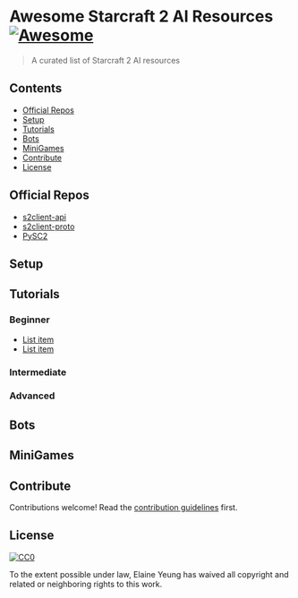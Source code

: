 # Awesome Starcraft 2 AI Resources [![Awesome](https://cdn.rawgit.com/sindresorhus/awesome/d7305f38d29fed78fa85652e3a63e154dd8e8829/media/badge.svg)](https://github.com/sindresorhus/awesome)

> A curated list of Starcraft 2 AI resources


## Contents

- [Official Repos](#official-repos)
- [Setup](#another-section)
- [Tutorials](#tutorials)
- [Bots](#bots)
- [MiniGames](#minigames)
- [Contribute](#contribute)
- [License](#license)

## Official Repos

- [s2client-api](https://github.com/Blizzard/s2client-api)
- [s2client-proto](https://github.com/Blizzard/s2client-proto)
- [PySC2](https://github.com/deepmind/pysc2)

## Setup


## Tutorials

### Beginner

- [List item](http://example.com)
- [List item](http://example.com)

### Intermediate

### Advanced



## Bots

## MiniGames

## Contribute

Contributions welcome! Read the [contribution guidelines](contributing.md) first.


## License

[![CC0](http://mirrors.creativecommons.org/presskit/buttons/88x31/svg/cc-zero.svg)](http://creativecommons.org/publicdomain/zero/1.0)

To the extent possible under law, Elaine Yeung has waived all copyright and related or neighboring rights to this work.
